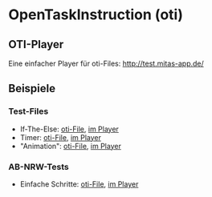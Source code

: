 # OpenTaskInstruction (oti)

## OTI-Player

Eine einfacher Player für oti-Files:
http://test.mitas-app.de/

## Beispiele

### Test-Files

- If-The-Else: 
[oti-File](https://rein-zieh.github.io/otiExamples/if-then-else/index.json), 
[im Player](https://test.mitas-app.de/?oti=https://rein-zieh.github.io/otiExamples/if-then-else/index.json)
- Timer: 
[oti-File](https://rein-zieh.github.io/otiExamples/step-timer/index.json), 
[im Player](https://test.mitas-app.de/?oti=https://rein-zieh.github.io/otiExamples/step-timer/index.json)
- "Animation": 
[oti-File](https://rein-zieh.github.io/otiExamples/step-anim/index.json), 
[im Player](https://test.mitas-app.de/?oti=https://rein-zieh.github.io/otiExamples/step-anim/index.json)
 
### AB-NRW-Tests

- Einfache Schritte: 
[oti-File](https://rein-zieh.github.io/otiExamples/steps/index.json), 
[im Player](https://test.mitas-app.de/?oti=https://rein-zieh.github.io/otiExamples/steps/index.json)
